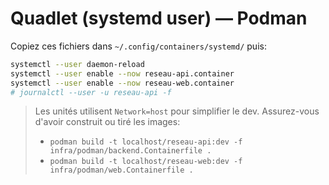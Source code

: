 # Quadlet (systemd user) — Podman

Copiez ces fichiers dans `~/.config/containers/systemd/` puis:

```bash
systemctl --user daemon-reload
systemctl --user enable --now reseau-api.container
systemctl --user enable --now reseau-web.container
# journalctl --user -u reseau-api -f
```

> Les unités utilisent `Network=host` pour simplifier le dev.
> Assurez-vous d'avoir construit ou tiré les images:
>
> - `podman build -t localhost/reseau-api:dev -f infra/podman/backend.Containerfile .`
> - `podman build -t localhost/reseau-web:dev -f infra/podman/web.Containerfile .`
